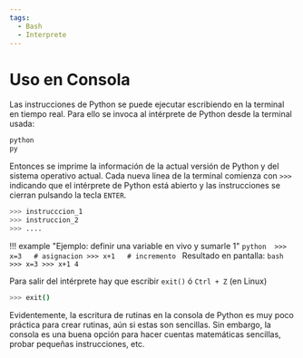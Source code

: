 ```yaml
---
tags:
  - Bash
  - Interprete
---
```



# Uso en Consola

Las instrucciones de Python se puede ejecutar escribiendo en la terminal en tiempo real. 
Para ello se invoca al intérprete de Python desde la terminal usada:

```bash title="Uso en consola - Apertura del intérprete"
python
py
```

Entonces se imprime la información de la actual versión de Python y del sistema operativo actual. 
Cada nueva linea de la terminal comienza con `>>>` 
indicando que el intérprete de Python está abierto 
y 
las instrucciones se cierran pulsando la tecla `ENTER`.

```python title="Uso en consola - Instruccion a instruccion"
>>> instrucccion_1
>>> instruccion_2
>>> ....
```


!!! example "Ejemplo: definir una variable en vivo y sumarle 1"
    ```python 
    >>> x=3   # asignacion
    >>> x+1   # incremento
    ```
    Resultado en pantalla:
    ```bash 
    >>> x=3
    >>> x+1
    4
    ```

Para salir del intérprete hay que escribir `exit()` ó `Ctrl + Z` (en Linux)

```bash title="Uso en consola - Salida"
>>> exit()
```

Evidentemente, la escritura de rutinas en la consola de Python es muy poco práctica para crear rutinas, aún si estas son sencillas.
Sin embargo, 
la consola es una buena opción para 
hacer cuentas matemáticas sencillas,
probar pequeñas instrucciones, 
etc.